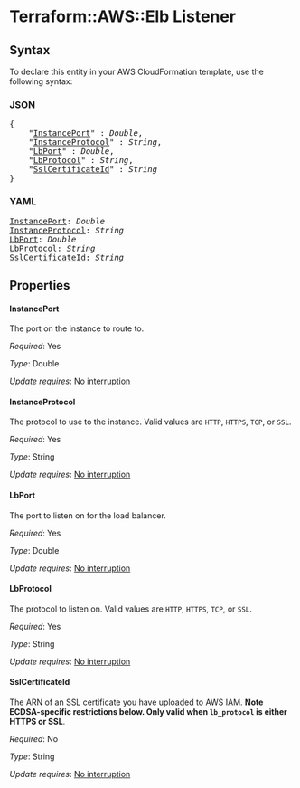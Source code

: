 # Terraform::AWS::Elb Listener

## Syntax

To declare this entity in your AWS CloudFormation template, use the following syntax:

### JSON

<pre>
{
    "<a href="#instanceport" title="InstancePort">InstancePort</a>" : <i>Double</i>,
    "<a href="#instanceprotocol" title="InstanceProtocol">InstanceProtocol</a>" : <i>String</i>,
    "<a href="#lbport" title="LbPort">LbPort</a>" : <i>Double</i>,
    "<a href="#lbprotocol" title="LbProtocol">LbProtocol</a>" : <i>String</i>,
    "<a href="#sslcertificateid" title="SslCertificateId">SslCertificateId</a>" : <i>String</i>
}
</pre>

### YAML

<pre>
<a href="#instanceport" title="InstancePort">InstancePort</a>: <i>Double</i>
<a href="#instanceprotocol" title="InstanceProtocol">InstanceProtocol</a>: <i>String</i>
<a href="#lbport" title="LbPort">LbPort</a>: <i>Double</i>
<a href="#lbprotocol" title="LbProtocol">LbProtocol</a>: <i>String</i>
<a href="#sslcertificateid" title="SslCertificateId">SslCertificateId</a>: <i>String</i>
</pre>

## Properties

#### InstancePort

The port on the instance to route to.

_Required_: Yes

_Type_: Double

_Update requires_: [No interruption](https://docs.aws.amazon.com/AWSCloudFormation/latest/UserGuide/using-cfn-updating-stacks-update-behaviors.html#update-no-interrupt)

#### InstanceProtocol

The protocol to use to the instance. Valid
values are `HTTP`, `HTTPS`, `TCP`, or `SSL`.

_Required_: Yes

_Type_: String

_Update requires_: [No interruption](https://docs.aws.amazon.com/AWSCloudFormation/latest/UserGuide/using-cfn-updating-stacks-update-behaviors.html#update-no-interrupt)

#### LbPort

The port to listen on for the load balancer.

_Required_: Yes

_Type_: Double

_Update requires_: [No interruption](https://docs.aws.amazon.com/AWSCloudFormation/latest/UserGuide/using-cfn-updating-stacks-update-behaviors.html#update-no-interrupt)

#### LbProtocol

The protocol to listen on. Valid values are `HTTP`,
`HTTPS`, `TCP`, or `SSL`.

_Required_: Yes

_Type_: String

_Update requires_: [No interruption](https://docs.aws.amazon.com/AWSCloudFormation/latest/UserGuide/using-cfn-updating-stacks-update-behaviors.html#update-no-interrupt)

#### SslCertificateId

The ARN of an SSL certificate you have
uploaded to AWS IAM. **Note ECDSA-specific restrictions below.  Only valid when `lb_protocol` is either HTTPS or SSL**.

_Required_: No

_Type_: String

_Update requires_: [No interruption](https://docs.aws.amazon.com/AWSCloudFormation/latest/UserGuide/using-cfn-updating-stacks-update-behaviors.html#update-no-interrupt)

